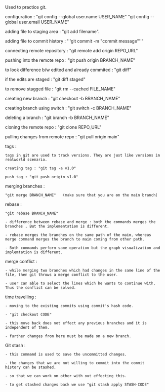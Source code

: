 Used to practice git.

configuration :
"git config --global user.name USER_NAME"
"git config --global user.email USER_NAME"

adding file to staging area :
"git add filename".

adding file to commit history :
'''git commit -m "commit message"'''

connecting remote repository :
"git remote add origin REPO_URL"

pushing into the remote repo :
"git push origin BRANCH_NAME"

to look difference b/w edited and already commited :
"git diff"

if the edits are staged :
"git diff staged"

to remove stagged file :
"git rm --cached FILE_NAME"

creating new branch :
"git checkout -b BRANCH_NAME"

creating branch using switch :
"git switch -c BRANCH_NAME"

deleting a branch :
"git branch -b BRANCH_NAME"

cloning the remote repo :
"git clone REPO_URL"

pulling changes from remote repo :
"git pull origin main"

tags :

    tags in git are used to track versions. They are just like versions in realworld scenario.

    creating tag : "git tag -a v1.0"

    push tag : "git push origin v1.0"

merging branches :

    "git merge BRANCH_NAME"   (make sure that you are on the main branch)

rebase :

    "git rebase BRANCH_NAME"

    - difference between rebase and merge : both the commands merges the branches . But the implementation is different.

    - rebase merges the branches on the same path of the main, whereas merge command merges the branch to main coming from other path.

    - Both commands perform same operation but the graph visualization and implemtation is different.

merge conflict :

    - while merging two branches which had changes in the same line of the file, then git throws a merge conflict to the user.

    - user can able to select the lines which he wants to continue with. Thus the conflict can be solved.

time travelling :

    - moving to the existing commits using commit's hash code.

    - "git checkout CODE"

    - this move back does not effect any previous branches and it is independent of them.

    - further changes from here must be made on a new branch.

Git stash :

    - this command is used to save the uncommitted changes.

    - the changes that we are not willing to commit into the commit history can be stashed.

    - so that we can work on other with out effecting this.

    - to get stashed changes back we use "git stash apply STASH-CODE"
